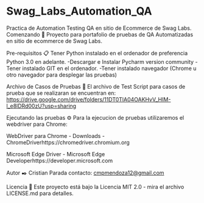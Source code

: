 # Swag_Labs_Automation_QA
Practica de Automation Testing QA en sitio de Ecommerce de Swag Labs.
Comenzando 🚀
Proyecto para portafolio de pruebas de QA Automatizadas en sitio de ecommerce de Swag Labs.

Pre-requisitos 📋
Tener Python instalado en el ordenador de preferencia Python 3.0 en adelante.
-Descargar e Instalar Pycharm version community
-Tener instalado GIT en el ordenador.
-Tener instalado navegador (Chrome u otro navegador para desplegar las pruebas)

Archivo de Casos de Pruebas 🔧
El archivo de Test Script para casos de prueba que se realizaran se encuentran en:
https://drive.google.com/drive/folders/11DT0TlA04OAKHvV_HIM-l_e8lDRd00zU?usp=sharing

Ejecutando las pruebas ⚙️
Para la ejecucion de pruebas utilizaremos el webdriver para Chrome:

WebDriver para Chrome - Downloads - ChromeDriverhttps://chromedriver.chromium.org

Microsoft Edge Driver - Microsoft Edge Developerhttps://developer.microsoft.com 

Autor ✒️
Cristian Parada 
contacto: cmpmendoza12@gmail.com

Licencia 📄
Este proyecto está bajo la Licencia MIT 2.0 - mira el archivo LICENSE.md para detalles.
